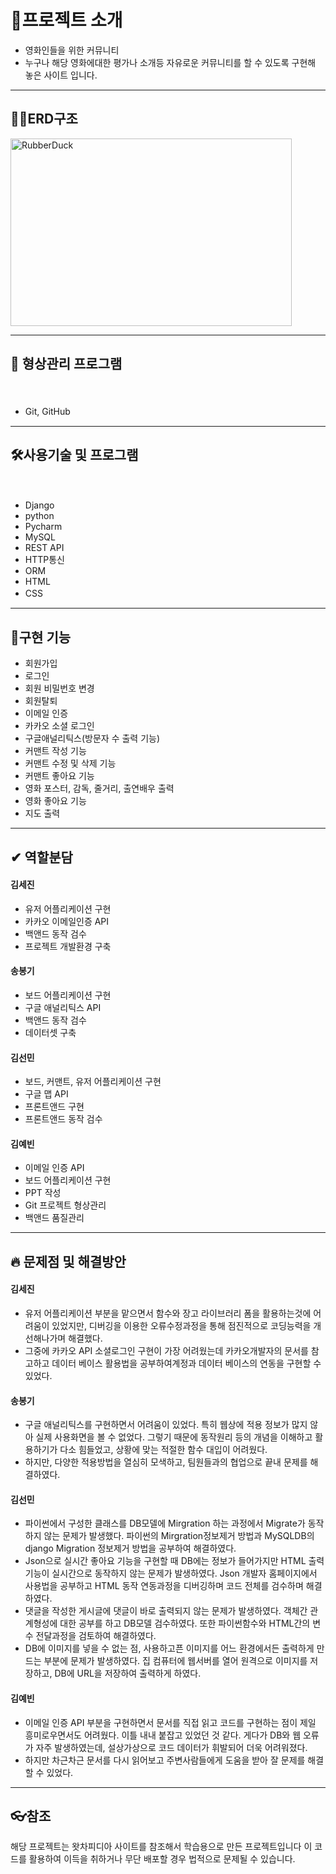 <!-- # movie
## movie
### movie
movie**movie**movie

- 점으로나올려나
-----------------------------
![](https://steemit.com/images/favicons/apple-touch-icon-57x57.png) 이러고 쓰면?

[이거링크](https://github.com/kyeahi/movie/blob/master/board/forms.py)
 -->



<!-- https://file.mk.co.kr/meet/neds/2021/06/image_readtop_2021_535745_16226846584668330.jpg -->




# 👶프로젝트 소개
- 영화인들을 위한 커뮤니티
- 누구나 해당 영화에대한 평가나 소개등 자유로운 커뮤니티를 할 수 있도록 구현해 놓은 사이트 입니다. 

-------------------------------
## 🤦‍♀️ERD구조
<img src="http://222.100.67.12/Python/img/ERD최종.png" width="450px" height="300px" title="px(픽셀) 크기 설정" alt="RubberDuck"></img><br/>

-------------------------------

## 🎈 형상관리 프로그램
　
- Git, GitHub
　
-------------------------------

## 🛠사용기술 및 프로그램
　
- Django
- python
- Pycharm
- MySQL
- REST API
- HTTP통신
- ORM
- HTML
- CSS
　

----------------------------------

## 🥨구현 기능
- 회원가입
- 로그인
- 회원 비밀번호 변경
- 회원탈퇴
- 이메일 인증
- 카카오 소셜 로그인
- 구글애널리틱스(방문자 수 출력 기능)
- 커맨트 작성 기능
- 커맨트 수정 및 삭제 기능
- 커맨트 좋아요 기능
- 영화 포스터, 감독, 줄거리, 출연배우 출력
- 영화 좋아요 기능
- 지도 출력


----------------------------------

## ✔ 역할분담


#### 김세진
- 유저 어플리케이션 구현
- 카카오 이메일인증 API
- 백앤드 동작 검수
- 프로젝트 개발환경 구축


#### 송봉기
- 보드 어플리케이션
   구현
- 구글 애널리틱스 API
- 백앤드 동작 검수
- 데이터셋 구축



#### 김선민
- 보드, 커맨트, 유저
  어플리케이션 구현
- 구글 맵 API
- 프론트앤드 구현
- 프론트앤드 동작 검수




#### 김예빈
- 이메일 인증 API
- 보드 어플리케이션 구현
- PPT 작성
- Git 프로젝트 형상관리 
- 백앤드 품질관리



----------------------------------

## 🔥 문제점 및 해결방안


#### 김세진
- 유저 어플리케이션 부분을 맡으면서 함수와 장고 라이브러리 폼을 활용하는것에 어려움이 있었지만, 디버깅을 이용한 오류수정과정을 통해 점진적으로 코딩능력을 개선해나가며 해결했다.
- 그중에 카카오 API 소셜로그인 구현이 가장 어려웠는데 카카오개발자의 문서를 참고하고 데이터 베이스 활용법을 공부하여계정과 데이터 베이스의 연동을 구현할 수 있었다.

#### 송봉기
- 구글 애널리틱스를 구현하면서 어려움이 있었다. 특히 웹상에 적용 정보가 많지 않아 실제 사용화면을 볼 수 없었다. 그렇기 때문에 동작원리 등의 개념을 이해하고 활용하기가 다소  힘들었고, 상황에 맞는 적절한 함수 대입이 어려웠다. 
- 하지만, 다양한 적용방법을 열심히 모색하고, 팀원들과의 협업으로 끝내 문제를 해결하였다.

#### 김선민
- 파이썬에서 구성한 클래스를 DB모델에 Mirgration 하는 과정에서 Migrate가 동작하지 않는 문제가 발생했다. 파이썬의 Mirgration정보제거 방법과 MySQLDB의 django Migration 정보제거 방법을 공부하여 해결하였다.
- Json으로 실시간 좋아요 기능을 구현할 때 DB에는 정보가 들어가지만 HTML 출력기능이 실시간으로 동작하지 않는 문제가 발생하였다. Json 개발자 홈페이지에서 사용법을 공부하고 HTML 동작 연동과정을 디버깅하며 코드 전체를 검수하며 해결하였다.
- 댓글을 작성한 게시글에 댓글이 바로 출력되지 않는 문제가 발생하였다. 객체간 관계형성에 대한 공부를 하고 DB모델 검수하였다. 또한 파이썬함수와 HTML간의 변수 전달과정을 검토하여 해결하였다.
- DB에 이미지를 넣을 수 없는 점, 사용하고픈 이미지를 어느 환경에서든 출력하게 만드는 부분에 문제가 발생하였다. 집 컴퓨터에 웹서버를 열어 원격으로 이미지를 저장하고, DB에 URL을 저장하여 출력하게 하였다.

#### 김예빈
- 이메일 인증 API 부분을 구현하면서 문서를 직접 읽고 코드를 구현하는 점이 제일 흥미로우면서도 어려웠다. 이틀 내내 붙잡고 있었던 것 같다. 게다가 DB와 웹 오류가 자주 발생하였는데, 설상가상으로 코드 데이터가 휘발되어 더욱 어려워졌다.
- 하지만 차근차근 문서를 다시 읽어보고 주변사람들에게 도움을 받아 잘 문제를 해결할 수 있었다.


----------------------------------



## 👓참조
해당 프로젝트는 왓차피디아 사이트를 참조해서 학습용으로 만든 프로젝트입니다
이 코드를 활용하여 이득을 취하거나 무단 배포할 경우 법적으로 문제될 수 있습니다.
